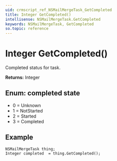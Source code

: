 ```yaml
---
uid: crmscript_ref_NSMailMergeTask_GetCompleted
title: Integer GetCompleted()
intellisense: NSMailMergeTask.GetCompleted
keywords: NSMailMergeTask, GetCompleted
so.topic: reference
---
```


# Integer GetCompleted()

Completed status for task.

**Returns:** Integer

## Enum: completed state

* 0 = Unknown
* 1 = NotStarted
* 2 = Started
* 3 = Completed

## Example

```crmscript
NSMailMergeTask thing;
Integer completed  = thing.GetCompleted();
```
